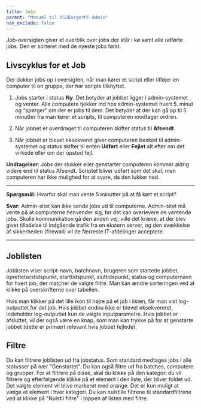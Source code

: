 ```yaml
---
title: Jobs
parent: "Manual til OS2BorgerPC Admin"
nav_exclude: false
---
```


Job-oversigten giver et overblik over jobs der står i kø samt alle udførte jobs. Den er sorteret med de nyeste jobs først.

## Livscyklus for et Job

Der dukker jobs op i oversigten, når man kører et script eller tilføjer en computer til en gruppe, der har scripts tilknyttet. 

1. Jobs starter i status **Ny**. Det betyder at jobbet ligger i admin-systemet og venter. Alle computere tjekker ind hos admin-systemet hvert 5. minut og "spørger" om der er jobs til dem. Det betyder at der kan gå op til 5 minutter fra man kører et scripts, til computeren modtager ordren.

2. Når jobbet er overdraget til computeren skifter status til **Afsendt**.

3. Når jobbet er blevet eksekveret giver computeren besked til admin-systemet og status skifter til enten **Udført** eller **Fejlet** alt efter om det virkede eller om der opstod fejl.

**Undtagelser**: Jobs der slukker eller genstarter computeren kommer aldrig videre end til status Afsendt. Scriptet bliver udført som det skal, men computeren har ikke mulighed for at svare, da den lukker ned.

---

**Spørgsmål:** Hvorfor skal man vente 5 minutter på at få kørt et script? 

**Svar:** Admin-sitet kan ikke sende jobs ud til computerne. Admin-sitet må vente på at computerne henvender sig, før det kan overlevere de ventende jobs. Skulle kommunikation gå den anden vej, ville det kræve, at der blev givet tilladelse til indgående trafik fra en ekstern server, og den svækkelse af sikkerheden (firewall) vil de færreste IT-afdelinger acceptere.

---

## Joblisten
Joblisten viser script-navn, batchnavn, brugeren som startede jobbet, oprettelsestidspunkt, starttidspunkt, sluttidspunkt, status og computernavn for hvert job, der matcher de valgte filtre. Man kan ændre sorteringen ved at klikke på overskrifterne over tabellen.

Hvis man klikker på det lille ikon til højre på et job i listen, får man vist log-outputtet for det job. Hvis jobbet endnu ikke er blevet eksekvereret, indeholder log-outputtet kun de valgte inputparametre. Hvis jobbet er afsluttet, vil der også være en knap, som man kan trykke på for at genstarte jobbet (dette er primært relevant hvis jobbet fejlede).

## Filtre
Du kan filtrere joblisten ud fra jobstatus. Som standard medtages jobs i alle statusser på nær "Genstartet". Du kan også filtre ud fra batches, computere og grupper. For at filtrere på disse, skal du klikke på den kategori du vil filtrere og efterfølgende klikke på et element i den liste, der bliver foldet ud. Det valgte element vil blive markeret med orange. Det er kun muligt at vælge et element i hver kategori. Du kan nulstille filtrene til standardfiltrene ved at klikke på "Nulstil filtre" i toppen af listen med filtre.
